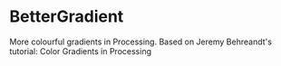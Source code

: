 # BetterGradient
More colourful gradients in Processing. Based on Jeremy Behreandt's tutorial: Color Gradients in Processing
